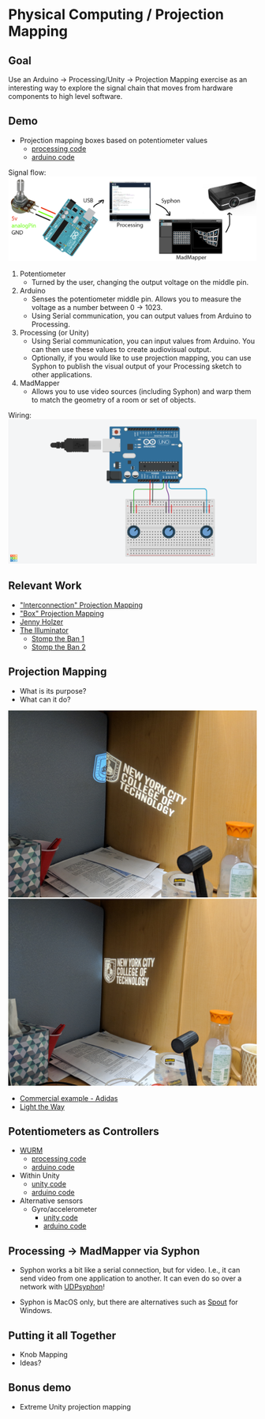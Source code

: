 # Physical Computing / Projection Mapping

## Goal

Use an Arduino -> Processing/Unity -> Projection Mapping exercise as an interesting way to explore the signal chain that moves from hardware components to high level software.

## Demo

+ Projection mapping boxes based on potentiometer values
	+ [processing code](processing/colorbox_3x)
	+ [arduino code](arduino/potentiometer3x)

Signal flow:
![signal flow w syphon](flow_syphon.png)

1. Potentiometer
	+ Turned by the user, changing the output voltage on the middle pin.
2. Arduino
	+ Senses the potentiometer middle pin. Allows you to measure the voltage as a number between 0 -> 1023.
	+ Using Serial communication, you can output values from Arduino to Processing.
3. Processing (or Unity)
	+ Using Serial communication, you can input values from Arduino. You can then use these values to create audiovisual output.
	+ Optionally, if you would like to use projection mapping, you can use Syphon to publish the visual output of your Processing sketch to other applications.
4. MadMapper
	+ Allows you to use video sources (including Syphon) and warp them to match the geometry of a room or set of objects.

Wiring:
![wiring guide](tinkercad1.png)

## Relevant Work

+ ["Interconnection" Projection Mapping](https://vimeo.com/184283369)
+ ["Box" Projection Mapping](https://www.youtube.com/watch?v=lX6JcybgDFo)
+ [Jenny Holzer](http://massmoca.org/event/jenny-holzer-projections/)
+ [The Illuminator](http://theilluminator.org/wheelofjustice/)
	+ [Stomp the Ban 1](https://www.picoku.net/media/1628607378273750372_3213066380)
	+ [Stomp the Ban 2](https://www.picoku.net/media/1628298497881830367_295652871)

## Projection Mapping

+ What is its purpose?
+ What can it do?

![before projection mapping](projection1_before.jpg)
![before projection mapping](projection2_after.jpg)

+ [Commercial example - Adidas](https://vani.sh/works/adidas/)
+ [Light the Way](https://vimeo.com/139242399)

## Potentiometers as Controllers

+ [WURM](http://graysonearle.com/wurm/)
	+ [processing code](processing/wurm_demomode)
	+ [arduino code](arduino/potentiometer1x)
+ Within Unity
	+ [unity code](Unity/Assets)
	+ [arduino code](arduino/potentiometer3x-smooth)
+ Alternative sensors
	+ Gyro/accelerometer
		+ [unity code](Unity/Assets)
		+ [arduino code](arduino/gyro/gyro.ino)

## Processing -> MadMapper via Syphon

+ Syphon works a bit like a serial connection, but for video. I.e., it can send video from one application to another. It can even do so over a network with [UDPsyphon](http://techlife.sg/UDPSyphon/)!

+ Syphon is MacOS only, but there are alternatives such as [Spout](http://spout.zeal.co/) for Windows.

## Putting it all Together

+ Knob Mapping
+ Ideas?

## Bonus demo

+ Extreme Unity projection mapping
